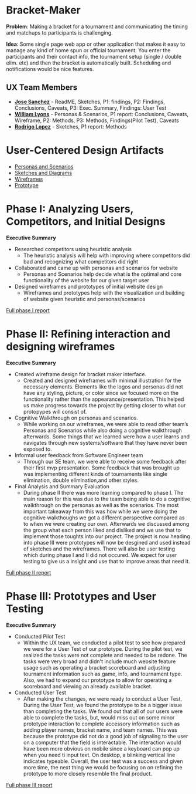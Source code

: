 # Bracket-Maker

**Problem**: Making a bracket for a tournament and communicating the timing and matchups to participants is challenging.

**Idea**: Some single page web app or other application that makes it easy to manage any kind of home spun or official tournament. You enter the participants and their contact info, the tournament setup (single / double elim. etc) and then the bracket is automatically built. Scheduling and notifications would be nice features.

## UX Team Members

* **[Jose Sanchez](https://usabilityengineering.github.io/ux-portfolio-Syndicate1259/)** - ReadME, Sketches, P1: findings, P2: Findings, Conclusions, Caveats, P3: Exec. Summary, Findings: User Test
* **[William Lyons](https://github.com/UsabilityEngineering/ux-portfolio-wtlyons54)** - Personas & Scenarios, P1 report: Conclusions, Caveats, Wireframe, P2: Methods, P3: Methods, Findings(Pilot Test), Caveats
* **[Rodrigo Lopez](https://github.com/UsabilityEngineering/ux-portfolio-rylopez838)** - Sketches, P1 report: Methods
# User-Centered Design Artifacts
 
* [Personas and Scenarios](personas/)
* [Sketches and Diagrams](sketches/)
* [Wireframes](wireframe/)
* [Prototype](prototype/)

# Phase I: Analyzing Users, Competitors, and Initial Designs

**Executive Summary**

* Researched competitors using heuristic analysis
  + The heuristic analysis will help with improving where competitors did bad and recognizing what competitors did right
* Collaborated and came up with personas and scenarios for website
  + Personas and Scenarios help decide what is the optimal and core functionality of the website for our given target user
* Designed wireframes and prototypes of initial website design
  + Wireframes and prototypes help with the visualization and building of website given heuristic and personas/scenarios
 
[Full phase I report](phaseI/)

# Phase II: Refining interaction and designing wireframes

**Executive Summary**

* Created wireframe design for bracket maker interface. 
  + Created and designed wireframes with minimal illustration for the necessary elements. Elements like the logos and personas did not have any styling, picture, or color since we focused more on the functionality rather than the appearance/presentation. This helped us make progress towards the project by getting closer to what our protopypes will consist of.
* Cognitive Walkthrough on personas and scenarios.
  + While working on our wireframes, we were able to read other team’s Personas and Scenarios while also doing a cognitive walkthrough afterwards. Some things that we learned were how a user learns and navigates through new systems/software that they have never been exposed to. 
* Informal user feedback from Software Engineer team
  + Through our SE team, we were able to receive some feedback after their first mvp presentation. Some feedback that was brought up was implementing different kinds of tournaments like single elimination, double elimination,and other styles.
* Final Analysis and Summary Evaluation
  + During phase II there was more learning compared to phase I. The main reason for this was due to the team being able to do a cognitive walkthrough on the personas as well as the scenarios. The most important takeaway from this was how while we were doing the cognitive walkthoughs we got a different perspective compared as to when we were creating our own. Afterwards we discussed among the group what each person liked and disliked and we use that to implement those toughts into our project. The project is now heading into phase III were prototypes will now be desgined and used instead of sketches and the wireframes. There will also be user testing which during phase I and II did not occured. We expect for user testing to give us a insight and use that to improve areas that need it.     
  



[Full phase II report](phaseII/)

# Phase III: Prototypes and User Testing

**Executive Summary**

* Conducted Pilot Test
  + Within the UX team, we conducted a pilot test to see how prepared we were for a User Test of our prototype. During the pilot test, we realized the tasks were not complete and needed to be redone. The tasks were very broad and didn't include much website feature usage such as operating a bracket scoreboard and adjusting tournament information such as game, info, and tournament type. Also, we had to expand our prototype to allow for operating a scoreboard and viewing an already available bracket.
* Conducted User Test
  + After making the changes, we were ready to conduct a User Test. During the User Test, we found the prototype to be a bigger issue than completing the tasks. We found out that all of our users were able to complete the tasks, but, would miss out on some minor prototype interaction to complete accessory information such as adding player names, bracket name, and team names. This was because the prototype did not do a good job of signaling to the user on a computer that the field is interactable. The interaction would have been more obvious on mobile since a keyboard can pop up when you need ti input text. On desktop, a blinking vertical line indicates typeable. Overall, the user test was a success and given more time, the next thing we would be focusing on on refining the prototype to more closely resemble the final product.

[Full phase III report](phaseIII/)
<!-- --->
